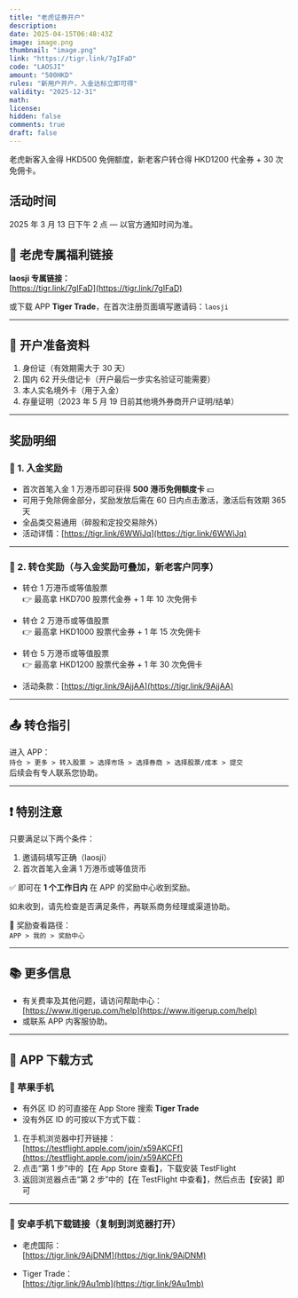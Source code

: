 ```yaml
---
title: "老虎证券开户"
description: 
date: 2025-04-15T06:48:43Z
image: image.png
thumbnail: "image.png"
link: "https://tigr.link/7gIFaD"
code: "LAOSJI"
amount: "500HKD"
rules: "新用户开户，入金达标立即可得"
validity: "2025-12-31"
math: 
license: 
hidden: false
comments: true
draft: false
---
```


老虎新客入金得 HKD500 免佣额度，新老客户转仓得 HKD1200 代金券 + 30 次免佣卡。

## 活动时间

2025 年 3 月 13 日下午 2 点 — 以官方通知时间为准。

## 🐅 老虎专属福利链接

**laosji 专属链接：**  
[https://tigr.link/7gIFaD](https://tigr.link/7gIFaD)

或下载 APP **Tiger Trade**，在首次注册页面填写邀请码：`laosji`

---

## 🐅 开户准备资料

1. 身份证（有效期需大于 30 天）  
2. 国内 62 开头借记卡（开户最后一步实名验证可能需要）  
3. 本人实名境外卡（用于入金）  
4. 存量证明（2023 年 5 月 19 日前其他境外券商开户证明/结单）

---

## 奖励明细

### 🎁 1. 入金奖励

- 首次首笔入金 1 万港币即可获得 **500 港币免佣额度卡** 💴  
- 可用于免除佣金部分，奖励发放后需在 60 日内点击激活，激活后有效期 365 天  
- 全品类交易通用（碎股和定投交易除外）  
- 活动详情：[https://tigr.link/6WWiJq](https://tigr.link/6WWiJq)

---

### 🎁 2. 转仓奖励（与入金奖励可叠加，新老客户同享）

- 转仓 1 万港币或等值股票  
  👉 最高拿 HKD700 股票代金券 + 1 年 10 次免佣卡  
- 转仓 2 万港币或等值股票  
  👉 最高拿 HKD1000 股票代金券 + 1 年 15 次免佣卡  
- 转仓 5 万港币或等值股票  
  👉 最高拿 HKD1200 股票代金券 + 1 年 30 次免佣卡  

- 活动条款：[https://tigr.link/9AjjAA](https://tigr.link/9AjjAA)

---

## 📤 转仓指引

进入 APP：  
`持仓 > 更多 > 转入股票 > 选择市场 > 选择券商 > 选择股票/成本 > 提交`  
后续会有专人联系您协助。

---

## ❗ 特别注意

只要满足以下两个条件：

1. 邀请码填写正确（laosji）  
2. 首次首笔入金满 1 万港币或等值货币  

✅ 即可在 **1 个工作日内** 在 APP 的奖励中心收到奖励。

如未收到，请先检查是否满足条件，再联系商务经理或渠道协助。

📌 奖励查看路径：  
`APP > 我的 > 奖励中心`

---

## 📚 更多信息

- 有关费率及其他问题，请访问帮助中心：  
  [https://www.itigerup.com/help](https://www.itigerup.com/help)  
- 或联系 APP 内客服协助。

---

## 🔶 APP 下载方式

### 🍎 苹果手机

- 有外区 ID 的可直接在 App Store 搜索 **Tiger Trade**  
- 没有外区 ID 的可按以下方式下载：

1. 在手机浏览器中打开链接：  
   [https://testflight.apple.com/join/x59AKCFf](https://testflight.apple.com/join/x59AKCFf)  
2. 点击“第 1 步”中的【在 App Store 查看】，下载安装 TestFlight  
3. 返回浏览器点击“第 2 步”中的【在 TestFlight 中查看】，然后点击【安装】即可

---

### 🤖 安卓手机下载链接（复制到浏览器打开）

- 老虎国际：  
  [https://tigr.link/9AjDNM](https://tigr.link/9AjDNM)

- Tiger Trade：  
  [https://tigr.link/9Au1mb](https://tigr.link/9Au1mb)
